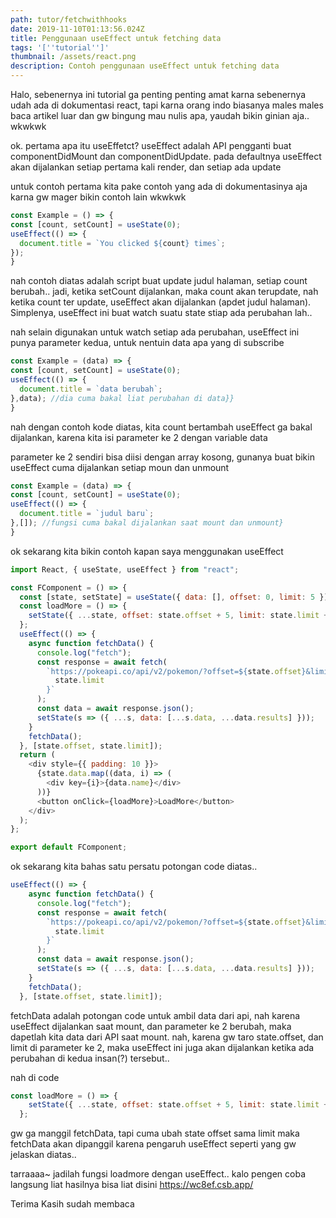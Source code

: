 ```yaml
---
path: tutor/fetchwithhooks
date: 2019-11-10T01:13:56.024Z
title: Penggunaan useEffect untuk fetching data
tags: '[''tutorial'']'
thumbnail: /assets/react.png
description: Contoh penggunaan useEffect untuk fetching data
---
```

Halo, sebenernya ini tutorial ga penting penting amat karna sebenernya udah ada di dokumentasi react, tapi karna orang indo biasanya males males baca artikel luar dan gw bingung mau nulis apa, yaudah bikin ginian aja.. wkwkwk

ok. pertama apa itu useEffetct?
useEffect adalah API pengganti buat componentDidMount dan componentDidUpdate. pada defaultnya useEffect akan dijalankan setiap pertama kali render, dan setiap ada update

untuk contoh pertama kita pake contoh yang ada di dokumentasinya aja karna gw mager bikin contoh lain wkwkwk

```javascript
const Example = () => {
const [count, setCount] = useState(0);  
useEffect(() => {    
  document.title = `You clicked ${count} times`;    
});
}
```

nah contoh diatas adalah script buat update judul halaman, setiap count berubah..
jadi, ketika setCount dijalankan, maka count akan terupdate, nah ketika count ter update, useEffect akan dijalankan (apdet judul halaman). Simplenya, useEffect ini buat watch suatu state stiap ada perubahan lah..

nah selain digunakan untuk watch setiap ada perubahan, useEffect ini punya parameter kedua, untuk nentuin data apa yang di subscribe 

```javascript
const Example = (data) => {    
const [count, setCount] = useState(0);    
useEffect(() => {      
  document.title = `data berubah`;    
},data); //dia cuma bakal liat perubahan di data}}
}
```

nah dengan contoh kode diatas, kita count bertambah useEffect ga bakal dijalankan, karena kita isi parameter ke 2 dengan variable data

parameter ke 2 sendiri bisa diisi dengan array kosong, gunanya buat bikin useEffect cuma dijalankan setiap moun dan unmount

```javascript
const Example = (data) => {  
const [count, setCount] = useState(0);  
useEffect(() => {  
  document.title = `judul baru`;  
},[]); //fungsi cuma bakal dijalankan saat mount dan unmount}
}
```

ok sekarang kita bikin contoh kapan saya menggunakan useEffect

```javascript
import React, { useState, useEffect } from "react";

const FComponent = () => {
  const [state, setState] = useState({ data: [], offset: 0, limit: 5 });
  const loadMore = () => {
    setState({ ...state, offset: state.offset + 5, limit: state.limit + 5 });
  };
  useEffect(() => {
    async function fetchData() {
      console.log("fetch");
      const response = await fetch(
        `https://pokeapi.co/api/v2/pokemon/?offset=${state.offset}&limit=${
          state.limit
        }`
      );
      const data = await response.json();
      setState(s => ({ ...s, data: [...s.data, ...data.results] }));
    }
    fetchData();
  }, [state.offset, state.limit]);
  return (
    <div style={{ padding: 10 }}>
      {state.data.map((data, i) => (
        <div key={i}>{data.name}</div>
      ))}
      <button onClick={loadMore}>LoadMore</button>
    </div>
  );
};

export default FComponent;
```

ok sekarang kita bahas satu persatu potongan code diatas..

```javascript
useEffect(() => {
    async function fetchData() {
      console.log("fetch");
      const response = await fetch(
        `https://pokeapi.co/api/v2/pokemon/?offset=${state.offset}&limit=${
          state.limit
        }`
      );
      const data = await response.json();
      setState(s => ({ ...s, data: [...s.data, ...data.results] }));
    }
    fetchData();
  }, [state.offset, state.limit]);
```

fetchData adalah potongan code untuk ambil data dari api, nah karena useEffect dijalankan saat mount, dan parameter ke 2 berubah, maka dapetlah kita data dari API saat mount. nah, karena gw taro state.offset, dan limit di parameter ke 2, maka useEffect ini juga akan dijalankan ketika ada perubahan di kedua insan(?) tersebut..

nah di code

```javascript
const loadMore = () => {
    setState({ ...state, offset: state.offset + 5, limit: state.limit + 5 });
  };
```

gw ga manggil fetchData, tapi cuma ubah state offset sama limit maka fetchData akan dipanggil karena pengaruh useEffect seperti yang gw jelaskan diatas..

tarraaaa~ jadilah fungsi loadmore dengan useEffect..
kalo pengen coba langsung liat hasilnya bisa liat disini <https://wc8ef.csb.app/>

Terima Kasih sudah membaca
